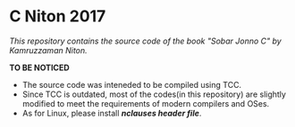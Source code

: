# C Niton 2017
<em>This repository contains the source code of the book "Sobar Jonno C" by Kamruzzaman Niton.</em>

<strong>TO BE NOTICED</strong>

  * The source code was inteneded to be compiled using TCC.
  * Since TCC is outdated, most of the codes(in this repository) are slightly modified to meet the requirements of modern compilers and OSes.
  * As for Linux, please install <em><strong>nclauses header file</em></strong>. 